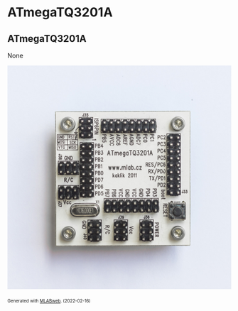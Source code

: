 <!--- PrjInfo ---> <!--- Please remove this line after manually editing --->
<!--- 00a56be08b96043df9e37d6aff7b6990 --->
<!--- Created:2022-02-16 21:32:40.659020: ---> 
<!--- Author:: ---> 
<!--- AuthorEmail:: ---> 
<!--- Tags:: ---> 
<!--- Ust:: ---> 
<!--- Label --->
<!--- ELabel ---> 
<!--- Name:ATmegaTQ3201A: --->
# ATmegaTQ3201A
<!--- LongName --->
## ATmegaTQ3201A
<!--- ELongName ---> 

<!--- Lead --->
None
<!--- ELead ---> 

![ATmegaTQ3201A](doc/img/ATmegaTQ3201A_top_big.jpg) 


<!--- Description --->
<!--- EDescription --->
<!--- Content --->
<!--- EContent --->
<sub><sup> Generated with [MLABweb](https://github.com/MLAB-project/MLABweb). (2022-02-16)</sup></sub>